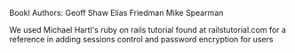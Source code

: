 Bookl
Authors:
	Geoff Shaw
	Elias Friedman
	Mike Spearman

We used Michael Hartl's ruby on rails tutorial found at railstutorial.com for a reference in adding sessions control and password encryption for users